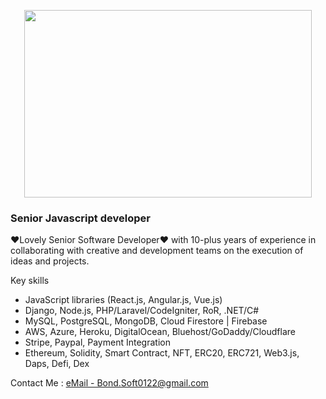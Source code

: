 <p align="center">
  <img width="460" height="300" src="https://miro.medium.com/proxy/0*9N9J9YiGJrISLIBP.png">
</p>

<h3>Senior Javascript developer</h3>
<p>❤Lovely Senior Software Developer❤ with 10-plus years of experience in collaborating with creative and development teams on the execution of ideas and projects.</p>

<p>Key skills </p>
<ul>
  <li>JavaScript libraries (React.js, Angular.js, Vue.js)</li>
  <li>Django, Node.js, PHP/Laravel/CodeIgniter, RoR, .NET/C#</li>
  <li>MySQL, PostgreSQL, MongoDB, Cloud Firestore | Firebase</li>
  <li>AWS, Azure, Heroku, DigitalOcean, Bluehost/GoDaddy/Cloudflare</li>
  <li>Stripe, Paypal, Payment Integration</li>
  <li>Ethereum, Solidity, Smart Contract, NFT, ERC20, ERC721, Web3.js, Daps, Defi, Dex</li>
</ul>

<p>Contact Me : 
  <a href="mailto:Bond.Soft0122@gmail.com?Subject=Hello hotali7" alt="Bond.Soft0122@gmail.com">eMail - Bond.Soft0122@gmail.com</a>
</p>
